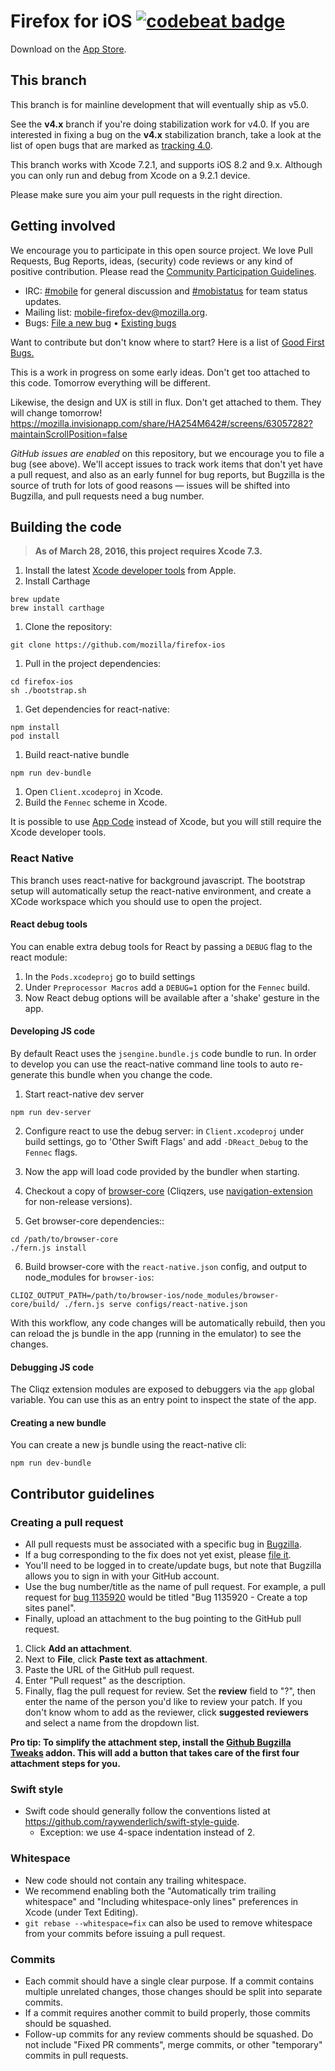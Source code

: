 Firefox for iOS [![codebeat badge](https://codebeat.co/badges/67e58b6d-bc89-4f22-ba8f-7668a9c15c5a)](https://codebeat.co/projects/github-com-mozilla-firefox-ios)
===============

Download on the [App Store](https://itunes.apple.com/app/firefox-web-browser/id989804926).

This branch
-----------

This branch is for mainline development that will eventually ship as v5.0.

See the __v4.x__ branch if you're doing stabilization work for v4.0. If you are interested in fixing a bug on the __v4.x__ stabilization branch, take a look at the list of open bugs that are marked as [tracking 4.0](https://wiki.mozilla.org/Mobile/Triage/iOS#iOS_Tracking_4.0.2B).

This branch works with Xcode 7.2.1, and supports iOS 8.2 and 9.x. Although you can only run and debug from Xcode on a 9.2.1 device.

Please make sure you aim your pull requests in the right direction.

Getting involved
----------------

We encourage you to participate in this open source project. We love Pull Requests, Bug Reports, ideas, (security) code reviews or any kind of positive contribution. Please read the [Community Participation Guidelines](https://www.mozilla.org/en-US/about/governance/policies/participation/).

* IRC:            [#mobile](https://wiki.mozilla.org/IRC) for general discussion and [#mobistatus](https://wiki.mozilla.org/IRC) for team status updates.
* Mailing list:   [mobile-firefox-dev@mozilla.org](https://mail.mozilla.org/listinfo/mobile-firefox-dev).
* Bugs:           [File a new bug](https://bugzilla.mozilla.org/enter_bug.cgi?bug_file_loc=http%3A%2F%2F&bug_ignored=0&op_sys=iOS%20&product=Firefox%20for%20iOS&rep_platform=All) • [Existing bugs](https://bugzilla.mozilla.org/describecomponents.cgi?product=Firefox%20for%20iOS)

Want to contribute but don't know where to start? Here is a list of [Good First Bugs.](http://www.joshmatthews.net/bugsahoy/?mobileios=1&simple=1)

This is a work in progress on some early ideas.  Don't get too attached to this code. Tomorrow everything will be different.

Likewise, the design and UX is still in flux. Don't get attached to them. They will change tomorrow!
https://mozilla.invisionapp.com/share/HA254M642#/screens/63057282?maintainScrollPosition=false

*GitHub issues are enabled* on this repository, but we encourage you to file a bug (see above). We'll accept issues to track work items that don't yet have a pull request, and also as an early funnel for bug reports, but Bugzilla is the source of truth for lots of good reasons — issues will be shifted into Bugzilla, and pull requests need a bug number.

Building the code
-----------------

> __As of March 28, 2016, this project requires Xcode 7.3.__

1. Install the latest [Xcode developer tools](https://developer.apple.com/xcode/downloads/) from Apple.
1. Install Carthage

  ```shell
  brew update
  brew install carthage
  ```

1. Clone the repository:

  ```shell
  git clone https://github.com/mozilla/firefox-ios
  ```

1. Pull in the project dependencies:

  ```shell
  cd firefox-ios
  sh ./bootstrap.sh
  ```

1. Get dependencies for react-native:

  ```shell
  npm install
  pod install
  ```

1. Build react-native bundle

  ```shell
  npm run dev-bundle
  ```

1. Open `Client.xcodeproj` in Xcode.
1. Build the `Fennec` scheme in Xcode.

It is possible to use [App Code](https://www.jetbrains.com/objc/download/) instead of Xcode, but you will still require the Xcode developer tools.

### React Native

This branch uses react-native for background javascript. The bootstrap setup will automatically setup the react-native environment, and create a XCode workspace which you should use to open the project.

#### React debug tools

You can enable extra debug tools for React by passing a `DEBUG` flag to the react module:

 1. In the `Pods.xcodeproj` go to build settings
 2. Under `Preprocessor Macros` add a `DEBUG=1` option for the `Fennec` build.
 3. Now React debug options will be available after a 'shake' gesture in the app.

#### Developing JS code

By default React uses the `jsengine.bundle.js` code bundle to run. In order to develop you can use the react-native command line tools to auto re-generate this bundle when you change the code.

 1. Start react-native dev server
  ```shell
  npm run dev-server
  ```

 2. Configure react to use the debug server: in `Client.xcodeproj` under build settings, go to 'Other Swift Flags' and add `-DReact_Debug` to the `Fennec` flags.

 3. Now the app will load code provided by the bundler when starting.

 4. Checkout a copy of [browser-core](https://github.com/cliqz-oss/browser-core) (Cliqzers, use [navigation-extension](https://github.com/cliqz/navigation-extension) for non-release versions).

 5. Get browser-core dependencies::
 ```shell
 cd /path/to/browser-core
 ./fern.js install
 ```

 6. Build browser-core with the `react-native.json` config, and output to node_modules for `browser-ios`:
 ```shell
 CLIQZ_OUTPUT_PATH=/path/to/browser-ios/node_modules/browser-core/build/ ./fern.js serve configs/react-native.json
 ```

With this workflow, any code changes will be automatically rebuild, then you can reload the js bundle in the app (running in the emulator) to see the changes.

#### Debugging JS code

The Cliqz extension modules are exposed to debuggers via the `app` global variable. You can use this as an entry point to inspect the state of the app.

#### Creating a new bundle

You can create a new js bundle using the react-native cli:

```shell
npm run dev-bundle
```


## Contributor guidelines

### Creating a pull request
* All pull requests must be associated with a specific bug in [Bugzilla](https://bugzilla.mozilla.org/).
 * If a bug corresponding to the fix does not yet exist, please [file it](https://bugzilla.mozilla.org/enter_bug.cgi?op_sys=iOS&product=Firefox%20for%20iOS&rep_platform=All).
 * You'll need to be logged in to create/update bugs, but note that Bugzilla allows you to sign in with your GitHub account.
* Use the bug number/title as the name of pull request. For example, a pull request for [bug 1135920](https://bugzilla.mozilla.org/show_bug.cgi?id=1135920) would be titled "Bug 1135920 - Create a top sites panel".
* Finally, upload an attachment to the bug pointing to the GitHub pull request.
 1. Click <b>Add an attachment</b>.
 2. Next to <b>File</b>, click <b>Paste text as attachment</b>.
 3. Paste the URL of the GitHub pull request.
 4. Enter "Pull request" as the description.
 5. Finally, flag the pull request for review. Set the <b>review</b> field to "?", then enter the name of the person you'd like to review your patch. If you don't know whom to add as the reviewer, click <b>suggested reviewers</b> and select a name from the dropdown list.

<b>Pro tip: To simplify the attachment step, install the [Github Bugzilla Tweaks](https://github.com/autonome/Github-Bugzilla-Tweaks) addon. This will add a button that takes care of the first four attachment steps for you.</b>

### Swift style
* Swift code should generally follow the conventions listed at https://github.com/raywenderlich/swift-style-guide.
  * Exception: we use 4-space indentation instead of 2.

### Whitespace
* New code should not contain any trailing whitespace.
* We recommend enabling both the "Automatically trim trailing whitespace" and "Including whitespace-only lines" preferences in Xcode (under Text Editing).
* <code>git rebase --whitespace=fix</code> can also be used to remove whitespace from your commits before issuing a pull request.

### Commits
* Each commit should have a single clear purpose. If a commit contains multiple unrelated changes, those changes should be split into separate commits.
* If a commit requires another commit to build properly, those commits should be squashed.
* Follow-up commits for any review comments should be squashed. Do not include "Fixed PR comments", merge commits, or other "temporary" commits in pull requests.
